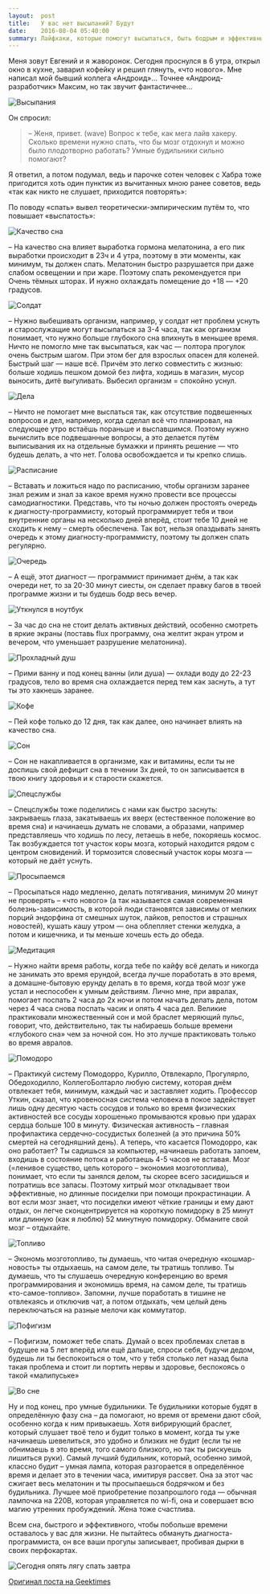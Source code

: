 ```yaml
---
layout:  post
title:   У вас нет высыпаний? Будут
date:    2016-08-04 05:40:00
summary: Лайфхаки, которые помогут высыпаться, быть бодрым и эффективным.
---
```


Меня зовут Евгений и я жаворонок. Сегодня проснулся в 6 утра, открыл окно в кухне, заварил кофейку и решил глянуть,
«что нового». Мне написал мой бывший коллега «Андроид»… Точнее «Андроид-разработчик» Максим, но так звучит фантастичнее…

![Высыпания](/images/not-enough-sleep/intro.jpg)

Он спросил:
> – Женя, привет. (wave) Вопрос к тебе, как мега лайв хакеру.
Сколько времени нужно спать, что бы мозг отдохнул и можно было плодотворно работать?
Умные будильники сильно помогают?

Я ответил, а потом подумал, ведь и парочке сотен человек с Хабра тоже пригодится
хоть один пунктик из вычитанных мною ранее советов, ведь «так как никто не слушает, приходится повторять»:

По поводу «спать» вывел теоретически-эмпирическим путём то, что повышает «выспатость»:

![Качество сна](/images/not-enough-sleep/bed.jpg)

– На качество сна влияет выработка гормона мелатонина, а его пик выработки происходит в 23ч и 4 утра,
поэтому в эти моменты, как минимум, ты должен спать. Мелатонин быстро разрушается при даже слабом освещении и при жаре.
Поэтому спать рекомендуется при Очень тёмных шторах. И нужно охлаждать помещение до +18 — +20 градусов.

![Солдат](/images/not-enough-sleep/soldier.jpg)

– Нужно выбешивать организм, например, у солдат нет проблем уснуть и старослужащие могут высыпаться за 3-4 часа,
так как организм понимает, что нужно больше глубокого сна впихнуть в меньшее время.
Ничто не помогло мне так высыпаться, как час — полтора прогулок очень быстрым шагом.
При этом бег для взрослых опасен для коленей. Быстрый шаг — наше всё. Причём это легко совместить с жизнью:
больше ходишь пешком домой без лифта, ходишь в магазин, мусор выносить, дитё выгуливать. Выбесил организм = спокойно уснул.

![Дела](/images/not-enough-sleep/deal.jpg)

– Ничто не помогает мне выспаться так, как отсутствие подвешенных вопросов и дел, например,
когда сделал всё что планировал, на следующее утро встаёшь пораньше и выспавшимся.
Поэтому нужно вычислить все подвешанные вопросы, а это делается путём выписывания их на отдельные бумажки
и принять решение — что будешь делать, а что нет. Голова освобождается и ты крепко спишь.

![Расписание](/images/not-enough-sleep/comics.png)

– Вставать и ложиться надо по расписанию, чтобы организм заранее знал режим
и знал за какое время нужно провести все процессы самодиагностики.
Представь, что ты ночью должен простоять очередь к диагносту-программисту, который программирует тебя
и твои внутренние органы на несколько дней вперёд, стоит тебе 10 дней не сходить к нему – смерть обеспечена.
Так вот, нельзя опаздывать занять очередь к этому диагносту-программисту, поэтому ты должен спать регулярно.

![Очередь](/images/not-enough-sleep/people.jpg)

– А ещё, этот диагност — программист принимает днём, а так как очереди нет,
то за 20-30 минут сиесты, он сделает правку багов в твоей программе жизни и ты будешь бодр весь вечер.

![Уткнулся в ноутбук](/images/not-enough-sleep/cat-with-notebook.jpg)

– За час до сна не стоит делать активных действий, особенно смотреть в яркие экраны
(поставь flux программу, она желтит экран утром и вечером, что уменьшает разрушение мелатонина).

![Прохладный душ](/images/not-enough-sleep/ice-baby.jpg)

– Прими ванну и под конец ванны (или душа) — охлади воду до 22-23 градусов,
тело во время сна охлаждается перед тем как заснуть, а тут ты это хакнешь заранее.

![Кофе](/images/not-enough-sleep/coffee-man.png)

– Пей кофе только до 12 дня, так как далее, оно начинает влиять на качество сна.

![Сон](/images/not-enough-sleep/slept-owl.jpg)

– Сон не накапливается в организме, как и витамины, если ты не доспишь свой дефицит сна в течении 3х дней,
то он записывается в твою книгу здоровья и к старости скажется.

![Спецслужбы](/images/not-enough-sleep/soldiers.jpg)

– Спецслужбы тоже поделились с нами как быстро заснуть: закрываешь глаза,
закатываешь их вверх (естественное положение во время сна) и начинаешь думать не словами,
а образами, например представляешь что ходишь по лесу, летаешь в небе, покоряешь космос.
Так возбуждается тот участок коры мозга, который находится рядом с центром сновидений.
И тормозится словесный участок коры мозга — который не даёт уснуть.

![Просыпаемся](/images/not-enough-sleep/woman-in-a-bed.jpg)

– Просыпаться надо медленно, делать потягивания, минимум 20 минут не проверять – «что нового»
(а так называется самая современная болезнь-зависимость,
в которой люди становятся зависимы от мелких порций эндорфина от смешных шуток, лайков, репостов и страшных новостей),
кушать кашу утром — она облепляет стенки желудка, а потом и кишечника, и ты меньше хочешь есть до обеда.

![Медитация](/images/not-enough-sleep/woman-meditate.jpg)

– Нужно найти время работы, когда тебе по кайфу всё делать и никогда не занимать это время ерундой,
всегда лучше поработать в это время, а домашне-бытовую ерунду делать в то время,
когда твой мозг уже устал и неспособен к умным действиям.
Лично мне, при авралах, помогает поспать 2 часа до 2х ночи и потом начать делать дела,
потом через 4 часа снова поспать часик и опять 4 часа дел.
Великие практиковали множественный сон и мой браслет меряющий пульс, говорит, что, действительно,
так ты набираешь больше времени «глубокого сна» чем за ночной сон.
Но это лучше практиковать только во время авралов.

![Помодоро](/images/not-enough-sleep/pomodoro.jpg)

– Практикуй систему Помодорро, Курилло, Отвлекарло, Прогулярло, Обедоходилло, КоллегоБолтарло любую систему,
которая днём отвлекает тебя, минимум, каждый час и заставляет ходить.
Профессор Уткин, сказал, что кровеносная система человека в покое задействует лишь одну десятую часть сосудов
и только во время физических активностей все сосуды хорошенько промываются кровью при ударах сердца больше 100 в минуту.
Физическая активность – главная профилактика сердечно-сосудистых болезней (а это причина 50% смертей на сегодняшний день).
А теперь, что касается Помодорро, как оно работает? Ты садишься за компьютер, начинаешь работать запоем,
входишь в состояние потока и работаешь 4-5 часов не вставая. Мозг (=ленивое существо, цель которого – экономия мозготоплива),
понимает, что если ты занялся делом, ты скорее всего засидишься и потратишь все запасы.
Поэтому хитрый мозг откладывает твои эффективные, но длинные посиделки при помощи прокрастинации.
А вот если мозг знает, что посиделки имеют чёткие границы и ему дают отдых,
он легче сконцентрируется на короткую помидорку в 25 минут или длинную (как я люблю) 52 минутную помидорку.
Обманите свой мозг – отдыхайте.

![Топливо](/images/not-enough-sleep/fuel.jpg)

– Экономь мозготопливо, ты думаешь, что читая очередную «кошмар-новость» ты отдыхаешь, на самом деле, ты тратишь топливо.
Ты думаешь, что ты слушаешь очередную конференцию во время программирования и экономишь время,
на самом деле, ты тратишь «то-самое-топливо». Запомни, лучше поработать в тишине не отвлекаясь и отключив чат,
а потом отдыхать, чем целый день переключаться на разные мелочи как коммутатор. 

![Пофигизм](/images/not-enough-sleep/krishna-cat.jpg)

– Пофигизм, поможет тебе спать. Думай о всех проблемах слетав в будущее на 5 лет вперёд или ещё дальше,
спроси себя, будучи дедом, будешь ли ты беспокоиться о том, что у тебя столько лет назад была такая проблема
и стоит ли портить нервы и здоровье, беспокоясь о такой «малипуське»

![Во сне](/images/not-enough-sleep/nature.jpg)

Ну и под конец, про умные будильники. Те будильники которые будят в определённую фазу сна – да помогают,
но время от времени дают сбой, особенно когда к ним привыкаешь. Хотя вибрирующий браслет,
который слушает твоё тело и будит только в момент, когда ты уже начинаешь шевелиться,
это удобно и близких не будит (если ты не обнимаешь в это время, того самого близкого,
но так ты рискуешь лишиться руки). Самый лучший будильник, который, особенно зимой,
классно будит – умная лампа, которая разгорается в определённое время и делает это в течении часа, имитируя рассвет.
Она за этот час сжигает весь мелатонин и ты просыпаешься бодрячком и без будильника.
Лучшее моё приобретение позапрошлого года — обычная лампочка на 220В, которая управляется по wi-fi,
она и совершает всю магию утренних пробуждений. Жена тоже счастлива.

Всем сна, быстрого и эффективного, чтобы побольше времени оставалось у вас для жизни.
Не пытайтесь обмануть диагноста-программиста, он все ваши прогулы записывает, пробивая дырки в своих перфокартах.

![Сегодня опять лягу спать завтра](/images/not-enough-sleep/today-i-will-sleep-again-tomorrow.jpg)

[Оригинал поста на Geektimes](https://geektimes.ru/post/279164/)
